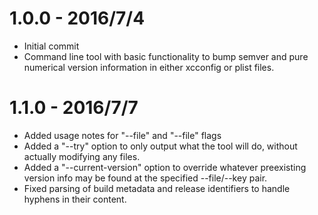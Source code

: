 # 1.0.0 - 2016/7/4

- Initial commit
- Command line tool with basic functionality to bump semver and pure numerical version information in either xcconfig or plist files.

# 1.1.0 - 2016/7/7

- Added usage notes for "--file" and "--file" flags
- Added a "--try" option to only output what the tool will do, without actually modifying any files.
- Added a "--current-version" option to override whatever preexisting version info may be found at the specified --file/--key pair.
- Fixed parsing of build metadata and release identifiers to handle hyphens in their content.
